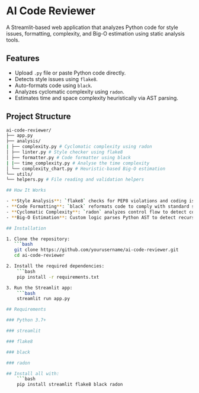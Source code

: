 # AI Code Reviewer

A Streamlit-based web application that analyzes Python code for style issues, formatting, complexity, and Big-O estimation using static analysis tools.

## Features

- Upload `.py` file or paste Python code directly.
- Detects style issues using `flake8`.
- Auto-formats code using `black`.
- Analyzes cyclomatic complexity using `radon`.
- Estimates time and space complexity heuristically via AST parsing.

## Project Structure

```bash
ai-code-reviewer/
├── app.py
├── analysis/
| ├── complexity.py # Cyclomatic complexity using radon
│ ├── linter.py # Style checker using flake8
│ ├── formatter.py # Code formatter using black
| |── time_complexity.py # Analyse the time complexity
│ └── complexity_chart.py # Heuristic-based Big-O estimation
└── utils/
└── helpers.py # File reading and validation helpers

## How It Works

- **Style Analysis**: `flake8` checks for PEP8 violations and coding issues.
- **Code Formatting**: `black` reformats code to comply with standard style guidelines.
- **Cyclomatic Complexity**: `radon` analyzes control flow to detect complex functions.
- **Big-O Estimation**: Custom logic parses Python AST to detect recursion, loop nesting, and common patterns to approximate time and space complexity.

## Installation

1. Clone the repository:
   ```bash
   git clone https://github.com/yourusername/ai-code-reviewer.git
   cd ai-code-reviewer

2. Install the required dependencies:
    ```bash
    pip install -r requirements.txt

3. Run the Streamlit app:
    ```bash
    streamlit run app.py

## Requirements

### Python 3.7+

### streamlit

### flake8

### black

### radon

## Install all with:
    ```bash
    pip install streamlit flake8 black radon

